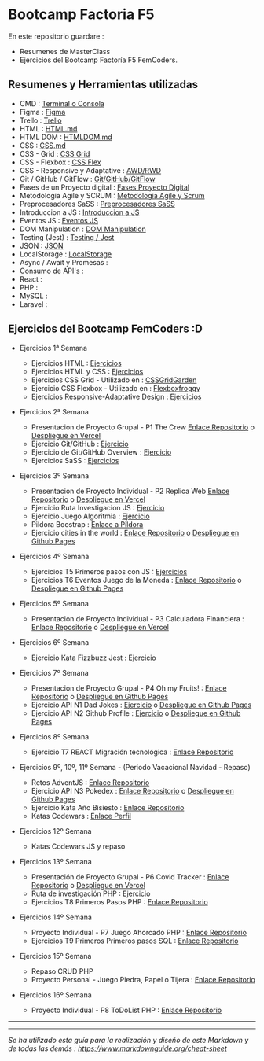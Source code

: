 # Bootcamp Factoria F5

En este repositorio guardare : 
- Resumenes de MasterClass
- Ejercicios del Bootcamp Factoría F5 FemCoders.

## Resumenes y Herramientas utilizadas

- CMD : [Terminal o Consola](./Teoria/Terminal.md)
- Figma : [Figma](./Teoria/Figma.md)
- Trello : [Trello](./Teoria/Trello.md)
- HTML : [HTML.md](./Teoria/HTML.md)
- HTML DOM : [HTMLDOM.md](./Teoria/HTMLDOM.md)
- CSS : [CSS.md](./Teoria/CSS.md)
- CSS - Grid : [CSS Grid](./Teoria/CSS-GRID.md)
- CSS - Flexbox : [CSS Flex](./Teoria/CSS-FLEX.md)
- CSS - Responsive y Adaptative : [AWD/RWD](./Teoria/AWD-RWD.MD)
- Git / GitHub / GitFlow : [Git/GitHub/GitFlow](./Teoria/Git-GitHub-Flow.md)
- Fases de un Proyecto digital : [Fases Proyecto Digital](./Teoria/Projecto-Digital.md)
- Metodologia Agile y SCRUM : [Metodologia Agile y Scrum](./Teoria/Meto-Agile-SCRUM.md) 
- Preprocesadores SaSS : [Preprocesadores SaSS](./Teoria/SASS.MD)
- Introduccion a JS : [Introduccion a JS](./Teoria/JS.md)
- Eventos JS : [Eventos JS](./Teoria/Eventos-JS.md)
- DOM Manipulation : [DOM Manipulation](./Teoria/DOM.md)
- Testing (Jest) : [Testing / Jest](./Teoria/Testing-Jest.md)
- JSON : [JSON](./Teoria/JSON.md)
- LocalStorage : [LocalStorage](./Teoria/LocalStorage.md)
- Async / Await y Promesas : 
- Consumo de API's :
- React :
- PHP : 
- MySQL :
- Laravel : 

## Ejercicios del Bootcamp FemCoders :D

- Ejercicios 1ª Semana
    - Ejercicios HTML : [Ejercicios](./HTML%20y%20CSS/Ejercicios%20HTML-CSS/2-Ejercicio%20HTML%20babysteps/ejercicio2.md)
    - Ejercicios HTML y CSS : [Ejercicios](./HTML%20y%20CSS/Ejercicios%20HTML-CSS/3-Ejercicio%20HTML%20y%20CSS3/ejercicio3.md)
    - Ejercicios CSS Grid - Utilizado en : [CSSGridGarden](https://cssgridgarden.com/#es)
    - Ejercicio CSS Flexbox - Utilizado en : [Flexboxfroggy](https://flexboxfroggy.com/#es)
    - Ejercicios Responsive-Adaptative Design : [Ejercicios](https://github.com/DevDesiree/F5-FemCoders/blob/0ef1ab798ab67baf88774c26ae1b35bdff255796/HTML%20y%20CSS/Ejercicios%20HTML-CSS/3-Ejercicio%20HTML%20y%20CSS3/Ejercicio1/styles.css#L53)

- Ejercicios 2ª Semana

    - Presentacion de Proyecto Grupal - P1 The Crew [Enlace Repositorio](https://github.com/DevDesiree/P1-LasIdealistas) o [Despliegue en Vercel](https://p1-las-idealistas.vercel.app/)
    - Ejercicio Git/GitHub : [Ejercicio](https://github.com/DevDesiree)
    - Ejercicio de Git/GitHub Overview : [Ejercicio](https://github.com/DevDesiree/DevDesiree/blob/main/README.md)
    - Ejercicios SaSS : [Ejercicios](./EjerciciosF5/SaSS/sass-class-intro/)
    

- Ejercicios 3º Semana

    - Presentacion de Proyecto Individual - P2 Replica Web [Enlace Repositorio](https://github.com/DevDesiree/P2-ReplicaWeb) o [Despliegue en Vercel](https://p2-replica-web.vercel.app/)
    - Ejercicio Ruta Investigacion JS : [Ejercicio](./EjerciciosF5/JS(JavaScript)/Investigacion-js.md)
    - Ejercicio Juego Algoritmia : [Ejercicio](https://blockly.games/maze)
    - Pildora Boostrap : [Enlace a Pildora](./Pildora/Bootstrap/)
    - Ejercicio cities in the world : [Enlace Repositorio](./EjerciciosF5/Cities-in-the-world/) o [Despliegue en Github Pages](https://devdesiree.github.io/F5-Cities-in-the-world/)

- Ejercicios 4º Semana

    - Ejercicios T5 Primeros pasos con JS : [Ejercicios](./EjerciciosF5/JS(JavaScript)/T5-Primeros-pasos-js)
    - Ejercicios T6 Eventos Juego de la Moneda : [Enlace Repositorio](https://github.com/DevDesiree/Femcoders-T6-CoinGame) o [Despliegue en Github Pages](https://devdesiree.github.io/Femcoders-T6-CoinGame/)

- Ejercicios 5º Semana

    - Presentacion de Proyecto Individual - P3 Calculadora Financiera : [Enlace Repositorio](https://github.com/DevDesiree/P3-CalculadoraFinanciera) o [Despliegue en Vercel](https://p3-calculadora-financiera.vercel.app/)

- Ejercicios 6º Semana

    - Ejercicio Kata Fizzbuzz Jest : [Ejercicio](./EjerciciosF5/JS(JavaScript)/Testing-Jest)

- Ejercicios 7º Semana

    - Presentacion de Proyecto Grupal - P4 Oh my Fruits! : [Enlace Repositorio](https://github.com/DevDesiree/P4-OhMyFruits) o [Despliegue en Github Pages](https://devdesiree.github.io/P4-OhMyFruits/)
    - Ejercicio API N1 Dad Jokes : [Ejercicio](https://github.com/DevDesiree/F5-API_N1_Dad_Jokes) o [Despliegue en Github Pages](https://devdesiree.github.io/F5-API_N1_Dad_Jokes/)
    - Ejercicio API N2 Github Profile : [Ejercicio](https://github.com/DevDesiree/F5-API_N2_Github_Profile) o [Despliegue en Github Pages](https://devdesiree.github.io/F5-API_N2_Github_Profile/)

- Ejercicios 8º Semana

    - Ejercicio T7 REACT Migración tecnológica : [Enlace Repositorio](https://github.com/DevDesiree/P5-React_MigrationTech)

- Ejercicios 9º, 10º, 11º Semana - (Periodo Vacacional Navidad - Repaso)

    - Retos AdventJS : [Enlace Repositorio](https://github.com/DevDesiree/AdventJS-2023)
    - Ejercicio API N3 Pokedex : [Enlace Repositorio](https://github.com/DevDesiree/F5-API_N3_Pokedex) o [Despliegue en Github Pages](https://devdesiree.github.io/F5-API_N3_Pokedex/)
    - Ejercicio Kata Año Bisiesto : [Enlace Repositorio](https://github.com/DevDesiree/F5-Kata_Anio_Bisiesto)
    - Katas Codewars : [Enlace Perfil](https://www.codewars.com/users/DevDesiree)

- Ejercicios 12º Semana

    - Katas Codewars JS y repaso

- Ejercicios 13º Semana 
    
    - Presentación de Proyecto Grupal - P6 Covid Tracker : [Enlace Repositorio](https://github.com/Kalypso89/P6-COVID-TRACKER) o [Despliegue en Vercel](https://p6-covid-tracker.vercel.app/)
    - Ruta de investigación PHP : [Ejercicio](./EjerciciosF5/PHP/investigacion-php.md)
    - Ejercicios T8 Primeros Pasos PHP : [Enlace Repositorio](https://github.com/DevDesiree/F5-First_Steps_PHP)

- Ejercicios 14º Semana 
    
    - Proyecto Individual - P7 Juego Ahorcado PHP : [Enlace Repositorio](https://github.com/DevDesiree/P7-Juego_Del_Ahorcado) 
    - Ejercicios T9 Primeros Primeros pasos SQL : [Enlace Repositorio](https://github.com/DevDesiree/P7-Juego_Del_Ahorcado) 

- Ejercicios 15º Semana 

    - Repaso CRUD PHP
    - Proyecto Personal - Juego Piedra, Papel o Tijera : [Enlace Repositorio](https://github.com/DevDesiree/PHP_RockPapperScissors) 

- Ejercicios 16º Semana

    - Proyecto Individual - P8 ToDoList PHP : [Enlace Repositorio](https://github.com/DevDesiree/P8-ToDoList) 

---
---



*Se ha utilizado esta guía para la realización y diseño de este Markdown y de todas las demás : https://www.markdownguide.org/cheat-sheet*
